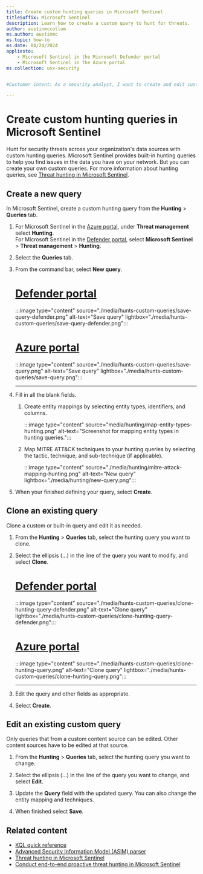 ```yaml
---
title: Create custom hunting queries in Microsoft Sentinel
titleSuffix: Microsoft Sentinel
description: Learn how to create a custom query to hunt for threats. 
author: austinmccollum
ms.author: austinmc
ms.topic: how-to
ms.date: 04/24/2024
appliesto:
    - Microsoft Sentinel in the Microsoft Defender portal
    - Microsoft Sentinel in the Azure portal
ms.collection: usx-security


#Customer intent: As a security analyst, I want to create and edit custom hunting queries so that I can proactively identify and mitigate security threats specific to my organization's environment.

---
```


# Create custom hunting queries in Microsoft Sentinel

Hunt for security threats across your organization's data sources with custom hunting queries. Microsoft Sentinel provides built-in hunting queries to help you find issues in the data you have on your network. But you can create your own custom queries. For more information about hunting queries, see [Threat hunting in Microsoft Sentinel](hunting.md).

## Create a new query

In Microsoft Sentinel, create a custom hunting query from the **Hunting** > **Queries** tab.

1. For Microsoft Sentinel in the [Azure portal](https://portal.azure.com), under **Threat management**  select **Hunting**.<br> For Microsoft Sentinel in the [Defender portal](https://security.microsoft.com/), select **Microsoft Sentinel** > **Threat management** > **Hunting**.
1. Select the **Queries** tab.
1. From the command bar, select **New query**.

   # [Defender portal](#tab/defender-portal)
   :::image type="content" source="./media/hunts-custom-queries/save-query-defender.png" alt-text="Save query" lightbox="./media/hunts-custom-queries/save-query-defender.png":::

   # [Azure portal](#tab/azure-portal)
   :::image type="content" source="./media/hunts-custom-queries/save-query.png" alt-text="Save query" lightbox="./media/hunts-custom-queries/save-query.png":::

   ---

1. Fill in all the blank fields.

    1. Create entity mappings by selecting entity types, identifiers, and columns.

        :::image type="content" source="media/hunting/map-entity-types-hunting.png" alt-text="Screenshot for mapping entity types in hunting queries.":::

    1. Map MITRE ATT&CK techniques to your hunting queries by selecting the tactic, technique, and sub-technique (if applicable).

        :::image type="content" source="./media/hunting/mitre-attack-mapping-hunting.png" alt-text="New query" lightbox="./media/hunting/new-query.png":::

1.  When your finished defining your query, select **Create**.

## Clone an existing query

Clone a custom or built-in query and edit it as needed.
 
1. From the **Hunting** > **Queries** tab, select the hunting query you want to clone.
1. Select the ellipsis (...) in the line of the query you want to modify, and select **Clone**.

   # [Defender portal](#tab/defender-portal)
   :::image type="content" source="./media/hunts-custom-queries/clone-hunting-query-defender.png" alt-text="Clone query" lightbox="./media/hunts-custom-queries/clone-hunting-query-defender.png":::

   # [Azure portal](#tab/azure-portal)
   :::image type="content" source="./media/hunts-custom-queries/clone-hunting-query.png" alt-text="Clone query" lightbox="./media/hunts-custom-queries/clone-hunting-query.png":::

   ---
1. Edit the query and other fields as appropriate.
1. Select **Create**.

## Edit an existing custom query

Only queries that from a custom content source can be edited. Other content sources have to be edited at that source.

1. From the **Hunting** > **Queries** tab, select the hunting query you want to change. 

1. Select the ellipsis (...) in the line of the query you want to change, and select **Edit**.

1. Update the **Query** field with the updated query. You can also change the entity mapping and techniques.
1. When finished select **Save**.

## Related content

- [KQL quick reference](/kusto/query/kql-quick-reference?view=microsoft-sentinel&preserve-view=true&toc=%2Fazure%2Fsentinel%2FTOC.json&bc=%2Fazure%2Fsentinel%2Fbreadcrumb%2Ftoc.json)
- [Advanced Security Information Model (ASIM) parser](normalization-about-parsers.md)
- [Threat hunting in Microsoft Sentinel](hunting.md)
- [Conduct end-to-end proactive threat hunting in Microsoft Sentinel](hunts.md)

